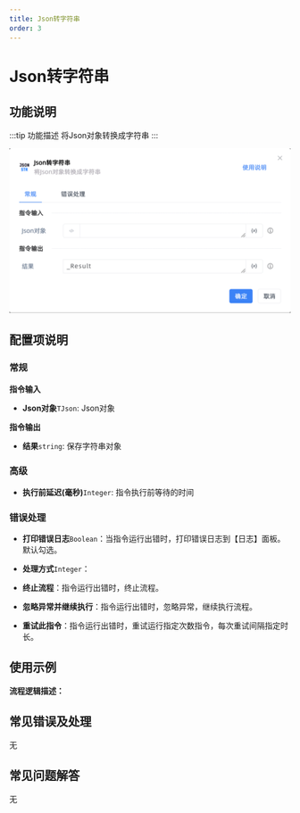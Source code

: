 ```yaml
---
title: Json转字符串
order: 3
---
```


# Json转字符串

## 功能说明

:::tip 功能描述
将Json对象转换成字符串
:::

![Json转字符串](../../../assets/Json转字符串_command.png)

## 配置项说明

### 常规

**指令输入**

- **Json对象**`TJson`: Json对象


**指令输出**

- **结果**`string`: 保存字符串对象

### 高级

- **执行前延迟(毫秒)**`Integer`: 指令执行前等待的时间

### 错误处理

- **打印错误日志**`Boolean`：当指令运行出错时，打印错误日志到【日志】面板。默认勾选。

- **处理方式**`Integer`：

 - **终止流程**：指令运行出错时，终止流程。

 - **忽略异常并继续执行**：指令运行出错时，忽略异常，继续执行流程。

 - **重试此指令**：指令运行出错时，重试运行指定次数指令，每次重试间隔指定时长。

## 使用示例

**流程逻辑描述：** 

## 常见错误及处理

无

## 常见问题解答

无

